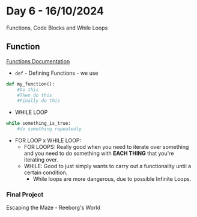 # Day 6 - 16/10/2024
Functions, Code Blocks and While Loops

## Function
[Functions Documentation](https://docs.python.org/3/library/functions.html)
- `def` - Defining Functions - we use
```python
def my_function():
    #Do this
    #Then do this
    #Finally do this
```
- WHILE LOOP
```python
while something_is_true:
    #do something repeatedly
```
- FOR LOOP x WHILE LOOP:
    - FOR LOOPS: Really good when you need to iterate over something and you need to do something with **EACH THING** that you're iterating over.
    - WHILE: Good to just simply wants to carry out a functionality until a certain condition.
        - While loops are more dangerous, due to possible Infinite Loops.

### Final Project
Escaping the Maze - Reeborg's World